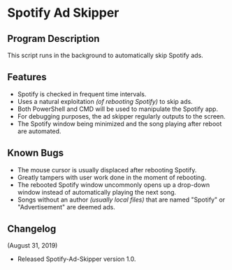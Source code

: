# Spotify Ad Skipper

## Program Description

This script runs in the background to automatically skip Spotify ads.

## Features

- Spotify is checked in frequent time intervals.
- Uses a natural exploitation _(of rebooting Spotify)_ to skip ads.
- Both PowerShell and CMD will be used to manipulate the Spotify app.
- For debugging purposes, the ad skipper regularly outputs to the screen.
- The Spotify window being minimized and the song playing after reboot are automated.

## Known Bugs

- The mouse cursor is usually displaced after rebooting Spotify.
- Greatly tampers with user work done in the moment of rebooting.
- The rebooted Spotify window uncommonly opens up a drop-down window instead of automatically playing the next song.
- Songs without an author _(usually local files)_ that are named "Spotify" or "Advertisement" are deemed ads.

## Changelog

(August 31, 2019)
- Released Spotify-Ad-Skipper version 1.0.

